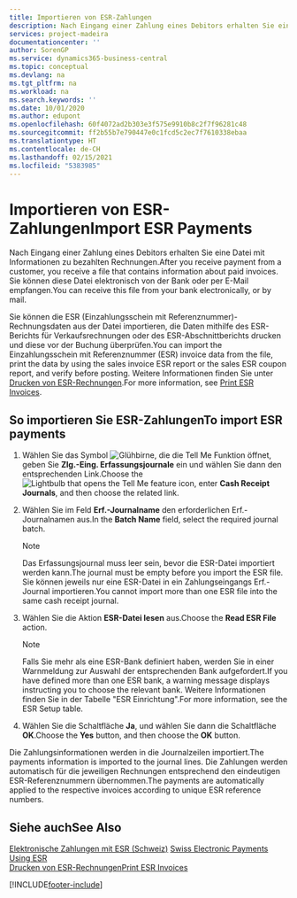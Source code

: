 ```yaml
---
title: Importieren von ESR-Zahlungen
description: Nach Eingang einer Zahlung eines Debitors erhalten Sie eine Datei mit Informationen zu bezahlten Rechnungen. Sie können diese Datei elektronisch von der Bank oder per E-Mail empfangen.
services: project-madeira
documentationcenter: ''
author: SorenGP
ms.service: dynamics365-business-central
ms.topic: conceptual
ms.devlang: na
ms.tgt_pltfrm: na
ms.workload: na
ms.search.keywords: ''
ms.date: 10/01/2020
ms.author: edupont
ms.openlocfilehash: 60f4072ad2b303e3f575e9910b8c2f7f96281c48
ms.sourcegitcommit: ff2b55b7e790447e0c1fcd5c2ec7f7610338ebaa
ms.translationtype: HT
ms.contentlocale: de-CH
ms.lasthandoff: 02/15/2021
ms.locfileid: "5383985"
---
```

# <a name="import-esr-payments"></a><span data-ttu-id="a046e-104">Importieren von ESR-Zahlungen</span><span class="sxs-lookup"><span data-stu-id="a046e-104">Import ESR Payments</span></span>
<span data-ttu-id="a046e-105">Nach Eingang einer Zahlung eines Debitors erhalten Sie eine Datei mit Informationen zu bezahlten Rechnungen.</span><span class="sxs-lookup"><span data-stu-id="a046e-105">After you receive payment from a customer, you receive a file that contains information about paid invoices.</span></span> <span data-ttu-id="a046e-106">Sie können diese Datei elektronisch von der Bank oder per E-Mail empfangen.</span><span class="sxs-lookup"><span data-stu-id="a046e-106">You can receive this file from your bank electronically, or by mail.</span></span>  

<span data-ttu-id="a046e-107">Sie können die ESR (Einzahlungsschein mit Referenznummer)-Rechnungsdaten aus der Datei importieren, die Daten mithilfe des ESR-Berichts für Verkaufsrechnungen oder des ESR-Abschnittberichts drucken und diese vor der Buchung überprüfen.</span><span class="sxs-lookup"><span data-stu-id="a046e-107">You can import the Einzahlungsschein mit Referenznummer (ESR) invoice data from the file, print the data by using the sales invoice ESR report or the sales ESR coupon report, and verify before posting.</span></span> <span data-ttu-id="a046e-108">Weitere Informationen finden Sie unter [Drucken von ESR-Rechnungen](how-to-print-esr-invoices.md).</span><span class="sxs-lookup"><span data-stu-id="a046e-108">For more information, see [Print ESR Invoices](how-to-print-esr-invoices.md).</span></span>  

## <a name="to-import-esr-payments"></a><span data-ttu-id="a046e-109">So importieren Sie ESR-Zahlungen</span><span class="sxs-lookup"><span data-stu-id="a046e-109">To import ESR payments</span></span>  

1.  <span data-ttu-id="a046e-110">Wählen Sie das Symbol ![Glühbirne, die die Tell Me Funktion öffnet](../../media/ui-search/search_small.png "Tell me-Funktion"), geben Sie **Zlg.-Eing. Erfassungsjournale** ein und wählen Sie dann den entsprechenden Link.</span><span class="sxs-lookup"><span data-stu-id="a046e-110">Choose the ![Lightbulb that opens the Tell Me feature](../../media/ui-search/search_small.png "Tell me what you want to do") icon, enter **Cash Receipt Journals**, and then choose the related link.</span></span>  
2.  <span data-ttu-id="a046e-111">Wählen Sie im Feld **Erf.-Journalname** den erforderlichen Erf.-Journalnamen aus.</span><span class="sxs-lookup"><span data-stu-id="a046e-111">In the **Batch Name** field, select the required journal batch.</span></span>  

    > [!NOTE]  
    >  <span data-ttu-id="a046e-112">Das Erfassungsjournal muss leer sein, bevor die ESR-Datei importiert werden kann.</span><span class="sxs-lookup"><span data-stu-id="a046e-112">The journal must be empty before you import the ESR file.</span></span> <span data-ttu-id="a046e-113">Sie können jeweils nur eine ESR-Datei in ein Zahlungseingangs Erf.-Journal importieren.</span><span class="sxs-lookup"><span data-stu-id="a046e-113">You cannot import more than one ESR file into the same cash receipt journal.</span></span>  

3.  <span data-ttu-id="a046e-114">Wählen Sie die Aktion **ESR-Datei lesen** aus.</span><span class="sxs-lookup"><span data-stu-id="a046e-114">Choose the **Read ESR File** action.</span></span>  

    > [!NOTE]  
    >  <span data-ttu-id="a046e-115">Falls Sie mehr als eine ESR-Bank definiert haben, werden Sie in einer Warnmeldung zur Auswahl der entsprechenden Bank aufgefordert.</span><span class="sxs-lookup"><span data-stu-id="a046e-115">If you have defined more than one ESR bank, a warning message displays instructing you to choose the relevant bank.</span></span> <span data-ttu-id="a046e-116">Weitere Informationen finden Sie in der Tabelle "ESR Einrichtung".</span><span class="sxs-lookup"><span data-stu-id="a046e-116">For more information, see the ESR Setup table.</span></span>  

4.  <span data-ttu-id="a046e-117">Wählen Sie die Schaltfläche **Ja**, und wählen Sie dann die Schaltfläche **OK**.</span><span class="sxs-lookup"><span data-stu-id="a046e-117">Choose the **Yes** button, and then choose the **OK** button.</span></span>  

<span data-ttu-id="a046e-118">Die Zahlungsinformationen werden in die Journalzeilen importiert.</span><span class="sxs-lookup"><span data-stu-id="a046e-118">The payments information is imported to the journal lines.</span></span> <span data-ttu-id="a046e-119">Die Zahlungen werden automatisch für die jeweiligen Rechnungen entsprechend den eindeutigen ESR-Referenznummern übernommen.</span><span class="sxs-lookup"><span data-stu-id="a046e-119">The payments are automatically applied to the respective invoices according to unique ESR reference numbers.</span></span>  

## <a name="see-also"></a><span data-ttu-id="a046e-120">Siehe auch</span><span class="sxs-lookup"><span data-stu-id="a046e-120">See Also</span></span>  
 <span data-ttu-id="a046e-121">[Elektronische Zahlungen mit ESR (Schweiz)](swiss-electronic-payments-using-esr.md) </span><span class="sxs-lookup"><span data-stu-id="a046e-121">[Swiss Electronic Payments Using ESR](swiss-electronic-payments-using-esr.md) </span></span>  
 [<span data-ttu-id="a046e-122">Drucken von ESR-Rechnungen</span><span class="sxs-lookup"><span data-stu-id="a046e-122">Print ESR Invoices</span></span>](how-to-print-esr-invoices.md)


[!INCLUDE[footer-include](../../includes/footer-banner.md)]